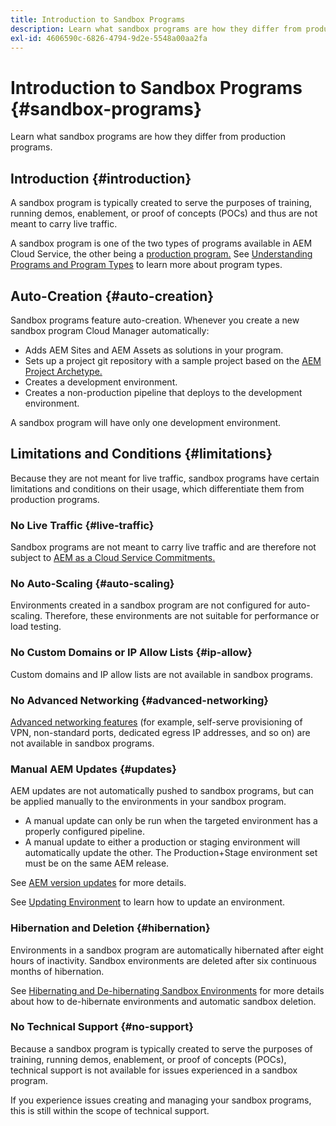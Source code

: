```yaml
---
title: Introduction to Sandbox Programs 
description: Learn what sandbox programs are how they differ from production programs.
exl-id: 4606590c-6826-4794-9d2e-5548a00aa2fa
---
```


# Introduction to Sandbox Programs {#sandbox-programs}

Learn what sandbox programs are how they differ from production programs.

## Introduction {#introduction}

A sandbox program is typically created to serve the purposes of training, running demos, enablement, or proof of concepts (POCs) and thus are not meant to carry live traffic.

A sandbox program is one of the two types of programs available in AEM Cloud Service, the other being a [production program.](introduction-production-programs.md) See [Understanding Programs and Program Types](/help/implementing/cloud-manager/getting-access-to-aem-in-cloud/program-types.md) to learn more about program types.

## Auto-Creation {#auto-creation}

Sandbox programs feature auto-creation. Whenever you create a new sandbox program Cloud Manager automatically:

* Adds AEM Sites and AEM Assets as solutions in your program.
* Sets up a project git repository with a sample project based on the [AEM Project Archetype.](https://experienceleague.adobe.com/docs/experience-manager-core-components/using/developing/archetype/overview.html)
* Creates a development environment.
* Creates a non-production pipeline that deploys to the development environment.

A sandbox program will have only one development environment.

## Limitations and Conditions {#limitations}

Because they are not meant for live traffic, sandbox programs have certain limitations and conditions on their usage, which differentiate them from production programs.

### No Live Traffic {#live-traffic}

Sandbox programs are not meant to carry live traffic and are therefore not subject to [AEM as a Cloud Service Commitments.](https://www.adobe.com/legal/service-commitments.html)

### No Auto-Scaling {#auto-scaling}

Environments created in a sandbox program are not configured for auto-scaling. Therefore, these environments are not suitable for performance or load testing.

### No Custom Domains or IP Allow Lists {#ip-allow}

Custom domains and IP allow lists are not available in sandbox programs.

### No Advanced Networking {#advanced-networking}

[Advanced networking features](/help/security/configuring-advanced-networking.md) (for example, self-serve provisioning of VPN, non-standard ports, dedicated egress IP addresses, and so on) are not available in sandbox programs.

### Manual AEM Updates {#updates}

AEM updates are not automatically pushed to sandbox programs, but can be applied manually to the environments in your sandbox program.

* A manual update can only be run when the targeted environment has a properly configured pipeline. 
* A manual update to either a production or staging environment will automatically update the other. The Production+Stage environment set must be on the same AEM release.

See [AEM version updates](/help/implementing/deploying/aem-version-updates.md) for more details.

See [Updating Environment](/help/implementing/cloud-manager/manage-environments.md#updating-dev-environment) to learn how to update an environment.

### Hibernation and Deletion {#hibernation}

Environments in a sandbox program are automatically hibernated after eight hours of inactivity. Sandbox environments are deleted after six continuous months of hibernation.

See [Hibernating and De-hibernating Sandbox Environments](/help/implementing/cloud-manager/getting-access-to-aem-in-cloud/hibernating-environments.md) for more details about how to de-hibernate environments and automatic sandbox deletion.

### No Technical Support {#no-support}

Because a sandbox program is typically created to serve the purposes of training, running demos, enablement, or proof of concepts (POCs), technical support is not available for issues experienced in a sandbox program.

If you experience issues creating and managing your sandbox programs, this is still within the scope of technical support.
